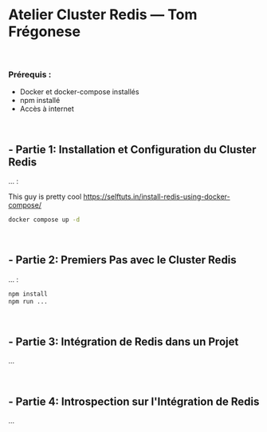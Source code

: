 # Atelier Cluster Redis — Tom Frégonese

<br>

### Prérequis :
- Docker et docker-compose installés 
- npm installé 
- Accès à internet

<br>

## - Partie 1: Installation et Configuration du Cluster Redis

... :

This guy is pretty cool https://selftuts.in/install-redis-using-docker-compose/

```bash 
docker compose up -d
```

<br>

## - Partie 2: Premiers Pas avec le Cluster Redis 

... :

```bash
npm install
npm run ...
```
<br>

## - Partie 3: Intégration de Redis dans un Projet

... 

<br>

## - Partie 4: Introspection sur l'Intégration de Redis

... 
